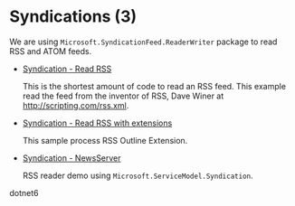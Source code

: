 # Syndications (3)

  We are using ```Microsoft.SyndicationFeed.ReaderWriter``` package to read RSS and ATOM feeds.

  * [Syndication - Read RSS](/projects/syndications/syndication-1)

    This is the shortest amount of code to read an RSS feed. This example read the feed from the inventor of RSS, Dave Winer at http://scripting.com/rss.xml. 
  
  * [Syndication - Read RSS with extensions](/projects/syndications/syndication-2)

    This sample process RSS Outline Extension. 

  *  [Syndication - NewsServer](/projects/syndications/newsserver-mvc)

     RSS reader demo using ```Microsoft.ServiceModel.Syndication```.

dotnet6